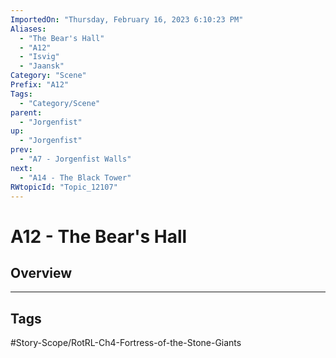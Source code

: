 ```yaml
---
ImportedOn: "Thursday, February 16, 2023 6:10:23 PM"
Aliases:
  - "The Bear's Hall"
  - "A12"
  - "Isvig"
  - "Jaansk"
Category: "Scene"
Prefix: "A12"
Tags:
  - "Category/Scene"
parent:
  - "Jorgenfist"
up:
  - "Jorgenfist"
prev:
  - "A7 - Jorgenfist Walls"
next:
  - "A14 - The Black Tower"
RWtopicId: "Topic_12107"
---
```

# A12 - The Bear's Hall
## Overview

---
## Tags
#Story-Scope/RotRL-Ch4-Fortress-of-the-Stone-Giants

